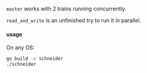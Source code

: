 `master` works with 2 trains running concurrently.

`read_and_write` is an unfinished try to run it in parallel.

#### usage
On any OS:
```Bash
go build -o schneider
./schneider
```
